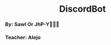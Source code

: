 <h1 align="center">DiscordBot</h1>
<h3 align="left">By: Sawl Or JhP-Y👨🏻‍💻</h3>
<h3>Teacher: Alejo</h3>
